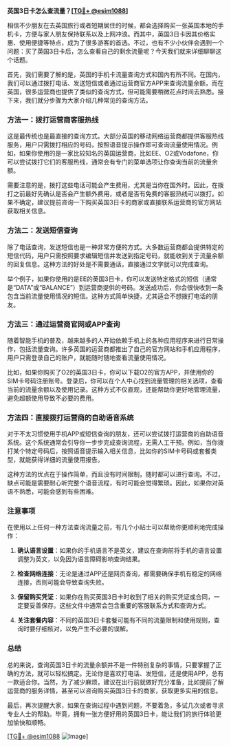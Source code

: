 **英国3日卡怎么查流量？[[TG💪+ @esim1088](https://t.me/s/esim1088)]**

相信不少朋友在去英国旅行或者短期居住的时候，都会选择购买一张英国本地的手机卡，方便与家人朋友保持联系以及上网冲浪。而其中，英国3日卡因其价格实惠、使用便捷等特点，成为了很多游客的首选。不过，也有不少小伙伴会遇到一个问题：买了英国3日卡后，怎么查看自己的剩余流量呢？今天我们就来详细聊聊这个话题。

首先，我们需要了解的是，英国的手机卡流量查询方式和国内有所不同。在国内，我们可以通过拨打电话、发送短信或者通过运营商官方APP来查询流量余额，而在英国，很多运营商也提供了类似的查询方式，但可能需要稍微花点时间去熟悉。接下来，我们就分步骤为大家介绍几种常见的查询方法。

### 方法一：拨打运营商客服热线

这是最传统也是最直接的查询方式。大部分英国的移动网络运营商都提供客服热线服务，用户只需拨打相应的号码，按照语音提示操作即可查询流量使用情况。例如，如果你使用的是一家比较知名的英国运营商，比如EE、O2或Vodafone，你可以尝试拨打它们的客服热线，通常会有专门的菜单选项让你查询当前的流量余额。

需要注意的是，拨打这些电话可能会产生费用，尤其是当你在国外时。因此，在拨打之前最好先确认是否会产生额外费用，或者是否有免费的客服热线可以拨打。如果不确定，建议提前咨询一下购买英国3日卡的商家或直接联系运营商的官方网站获取相关信息。

### 方法二：发送短信查询

除了电话查询，发送短信也是一种非常方便的方式。大多数运营商都会提供特定的短信代码，用户只需按照要求编辑短信并发送到指定号码，就能收到关于流量余额的回复信息。这种方法的好处是不需要通话，直接通过文字就可以完成查询。

举个例子，如果你使用的是EE的英国3日卡，你可以发送特定格式的短信（通常是“DATA”或“BALANCE”）到运营商提供的号码。发送成功后，你会很快收到一条包含当前流量使用情况的短信。这种方式简单快捷，尤其适合不想拨打电话的朋友。

### 方法三：通过运营商官网或APP查询

随着智能手机的普及，越来越多的人开始依赖手机上的各种应用程序来进行日常操作，包括流量查询。许多英国的运营商都推出了自己的官方网站和手机应用程序，用户只需登录自己的账户，就能随时随地查看流量使用情况。

比如，如果你购买了O2的英国3日卡，你可以下载O2的官方APP，并使用你的SIM卡号码注册账号。登录后，你可以在个人中心找到流量管理的相关选项，查看当前的流量余额以及使用记录。这种方式不仅直观，还能帮助你更好地管理流量，避免超额使用导致不必要的费用。

### 方法四：直接拨打运营商的自助语音系统

对于不太习惯使用手机APP或短信查询的朋友，还可以尝试拨打运营商的自助语音系统。这个系统通常会引导你一步步完成查询流程，无需人工干预。例如，当你拨打某个特定号码后，按照语音提示输入相关信息，比如你的SIM卡号码或套餐类型，就能获得详细的流量使用报告。

这种方法的优点在于操作简单，而且没有时间限制，随时都可以进行查询。不过，缺点可能是需要耐心听完整个语音流程，有时可能会觉得繁琐。因此，如果你对英语不熟悉，可能会感到有些困难。

### 注意事项

在使用以上任何一种方法查询流量之前，有几个小贴士可以帮助你更顺利地完成操作：

1. **确认语言设置**：如果你的手机语言不是英文，建议在查询前将手机的语言设置调整为英文，以免因为语言障碍影响查询结果。
   
2. **检查网络连接**：无论是通过APP还是网页查询，都需要确保手机有稳定的网络连接，否则可能会导致查询失败。

3. **保留购买凭证**：如果你在购买英国3日卡时收到了相关的购买凭证或合同，一定要妥善保存。这些文件中通常会包含重要的客服联系方式和查询方式。

4. **关注套餐内容**：不同的英国3日卡套餐可能有不同的流量限制和使用规则，查询时要仔细核对，以免产生不必要的误解。

### 总结

总的来说，查询英国3日卡的流量余额并不是一件特别复杂的事情，只要掌握了正确的方法，就可以轻松搞定。无论你是喜欢打电话、发短信，还是使用APP，总有一款适合你。当然，为了减少麻烦，建议在出行前就做好充分准备，比如提前了解运营商的服务详情，甚至可以咨询购买英国3日卡的商家，获取更多实用的信息。

最后，再次提醒大家，如果在查询过程中遇到问题，不要着急，多试几次或者寻求专业人士的帮助。毕竟，拥有一张方便好用的英国3日卡，能让我们的旅行体验更加愉快和顺畅。

[[TG💪+ @esim1088](https://t.me/s/esim1088) ![Image](https://i.postimg.cc/4NQfJmqS/Snipaste-2025-05-13-00-14-12.png)]